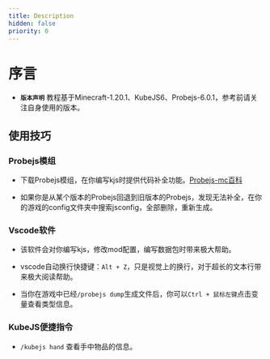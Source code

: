 ```yaml
---
title: Description
hidden: false
priority: 0
---
```

# 序言

- **`版本声明`** 教程基于Minecraft-1.20.1、KubeJS6、Probejs-6.0.1，参考前请关注自身使用的版本。

## 使用技巧

### Probejs模组

- 下载Probejs模组，在你编写kjs时提供代码补全功能。[Probejs-mc百科](https://www.mcmod.cn/class/6486.html)

- 如果你是从某个版本的Probejs回退到旧版本的Probejs，发现无法补全，在你的游戏的config文件夹中搜索jsconfig，全部删除，重新生成。

### Vscode软件

- 该软件会对你编写kjs，修改mod配置，编写数据包时带来极大帮助。

- vscode自动换行快捷键：`Alt + Z`，只是视觉上的换行，对于超长的文本行带来极大阅读帮助。

- 当你在游戏中已经`/probejs dump`生成文件后，你可以`Ctrl + 鼠标左键`点击变量查看类型信息。

### KubeJS便捷指令

- `/kubejs hand` 查看手中物品的信息。
